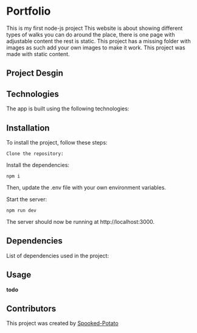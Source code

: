 # Portfolio

This is my first node-js project
This website is about showing different types of walks you can do around the place, there is one page with adjustable content the rest is static.
This project has a missing folder with images as such add your own images to make it work.
This project was made with static content.

## Project Desgin

## Technologies

The app is built using the following technologies:

## Installation

To install the project, follow these steps:

    Clone the repository:

Install the dependencies:

    npm i

Then, update the .env file with your own environment variables.

Start the server:

    npm run dev

The server should now be running at http://localhost:3000.

## Dependencies

List of dependencies used in the project:

## Usage

**todo**

<!-- Instructions on how to use the project go here. Include examples of how to use the API, how to run tests, etc.
Contributing

Guidelines on how to contribute to the project go here.
License

The license for the project goes here. -->

## Contributors

This project was created by [Spooked-Potato](https://github.com/Spooked-Potato)
